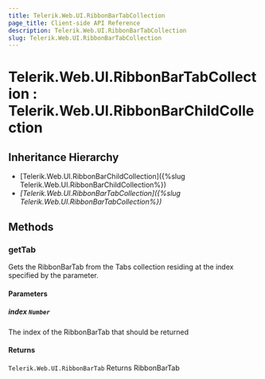 ```yaml
---
title: Telerik.Web.UI.RibbonBarTabCollection
page_title: Client-side API Reference
description: Telerik.Web.UI.RibbonBarTabCollection
slug: Telerik.Web.UI.RibbonBarTabCollection
---
```


# Telerik.Web.UI.RibbonBarTabCollection : Telerik.Web.UI.RibbonBarChildCollection 

## Inheritance Hierarchy

* [Telerik.Web.UI.RibbonBarChildCollection]({%slug Telerik.Web.UI.RibbonBarChildCollection%})
* *[Telerik.Web.UI.RibbonBarTabCollection]({%slug Telerik.Web.UI.RibbonBarTabCollection%})*

## Methods

###  getTab

Gets the RibbonBarTab from the Tabs collection residing at the index specified by the parameter.

#### Parameters

##### index `Number`

The index of the RibbonBarTab that should be returned

#### Returns

`Telerik.Web.UI.RibbonBarTab` Returns RibbonBarTab


